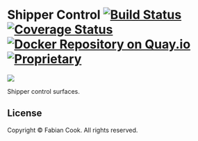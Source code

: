 Shipper Control [![Build Status](https://circleci.com/gh/joukou/shipper-control/tree/develop.png?circle-token=dc2edea143bf8f0a024f85b7bc4f1692b8742aa2)](https://circleci.com/gh/joukou/shipper-control/tree/develop) [![Coverage Status](https://coveralls.io/repos/joukou/shipper-control/badge.png?branch=develop)](https://coveralls.io/r/joukou/shipper-control?branch=develop) [![Docker Repository on Quay.io](https://quay.io/repository/joukou/shipper-control/status?token=f893a622-8919-4ce9-8b76-1b784ddf1de9 "Docker Repository on Quay.io")](https://quay.io/repository/joukou/shipper-control) [![Proprietary](http://img.shields.io/badge/license-proprietary-red.svg)](#license)
===============

![](http://media.giphy.com/media/OP7kIfBat5sGY/giphy.gif)

Shipper control surfaces.

## License

Copyright &copy; Fabian Cook. All rights reserved.